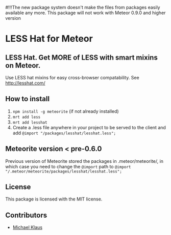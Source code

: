 #!!!The new package system doesn't make the files from packages easily available any more. This package will not work with Meteor 0.9.0 and higher version

# LESS Hat for Meteor
## LESS Hat. Get MORE of LESS with smart mixins on Meteor.

Use LESS hat mixins for easy cross-browser compatability. See http://lesshat.com/

## How to install

1. `npm install -g meteorite` (if not already installed)
2. `mrt add less`
3. `mrt add lesshat`
4. Create a .less file anywhere in your project to be served to the client and add `@import "/packages/lesshat/lesshat.less";`

## Meteorite version < pre-0.6.0

Previous version of Meteorite stored the packages in .meteor/meteorite/, in which case you need to change the `@import` path to `@import "/.meteor/meteorite/packages/lesshat/lesshat.less";`

## License

This package is licensed with the MIT license.

## Contributors
- [Michael Klaus](https://github.com/QaDeS/)
